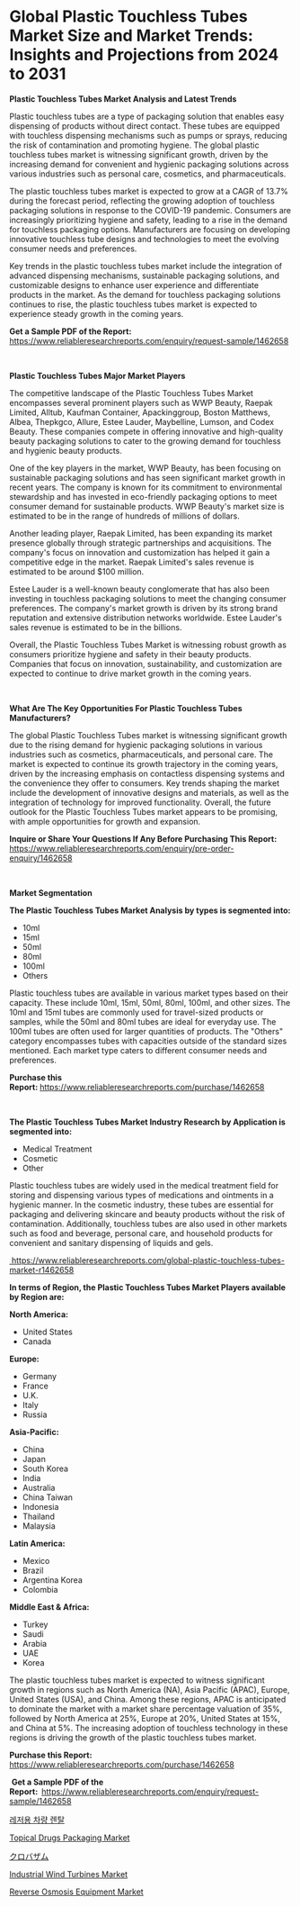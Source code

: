 <p><h1>Global Plastic Touchless Tubes Market Size and Market Trends: Insights and Projections from 2024 to 2031</h1></p><p><strong>Plastic Touchless Tubes Market Analysis and Latest Trends</strong></p>
<p><p>Plastic touchless tubes are a type of packaging solution that enables easy dispensing of products without direct contact. These tubes are equipped with touchless dispensing mechanisms such as pumps or sprays, reducing the risk of contamination and promoting hygiene. The global plastic touchless tubes market is witnessing significant growth, driven by the increasing demand for convenient and hygienic packaging solutions across various industries such as personal care, cosmetics, and pharmaceuticals.</p><p>The plastic touchless tubes market is expected to grow at a CAGR of 13.7% during the forecast period, reflecting the growing adoption of touchless packaging solutions in response to the COVID-19 pandemic. Consumers are increasingly prioritizing hygiene and safety, leading to a rise in the demand for touchless packaging options. Manufacturers are focusing on developing innovative touchless tube designs and technologies to meet the evolving consumer needs and preferences.</p><p>Key trends in the plastic touchless tubes market include the integration of advanced dispensing mechanisms, sustainable packaging solutions, and customizable designs to enhance user experience and differentiate products in the market. As the demand for touchless packaging solutions continues to rise, the plastic touchless tubes market is expected to experience steady growth in the coming years.</p></p>
<p><strong>Get a Sample PDF of the Report:&nbsp;</strong> <a href="https://www.reliableresearchreports.com/enquiry/request-sample/1462658">https://www.reliableresearchreports.com/enquiry/request-sample/1462658</a></p>
<p>&nbsp;</p>
<p><strong>Plastic Touchless Tubes Major Market Players</strong></p>
<p><p>The competitive landscape of the Plastic Touchless Tubes Market encompasses several prominent players such as WWP Beauty, Raepak Limited, Alltub, Kaufman Container, Apackinggroup, Boston Matthews, Albea, Thepkgco, Allure, Estee Lauder, Maybelline, Lumson, and Codex Beauty. These companies compete in offering innovative and high-quality beauty packaging solutions to cater to the growing demand for touchless and hygienic beauty products.</p><p>One of the key players in the market, WWP Beauty, has been focusing on sustainable packaging solutions and has seen significant market growth in recent years. The company is known for its commitment to environmental stewardship and has invested in eco-friendly packaging options to meet consumer demand for sustainable products. WWP Beauty's market size is estimated to be in the range of hundreds of millions of dollars.</p><p>Another leading player, Raepak Limited, has been expanding its market presence globally through strategic partnerships and acquisitions. The company's focus on innovation and customization has helped it gain a competitive edge in the market. Raepak Limited's sales revenue is estimated to be around $100 million.</p><p>Estee Lauder is a well-known beauty conglomerate that has also been investing in touchless packaging solutions to meet the changing consumer preferences. The company's market growth is driven by its strong brand reputation and extensive distribution networks worldwide. Estee Lauder's sales revenue is estimated to be in the billions.</p><p>Overall, the Plastic Touchless Tubes Market is witnessing robust growth as consumers prioritize hygiene and safety in their beauty products. Companies that focus on innovation, sustainability, and customization are expected to continue to drive market growth in the coming years.</p></p>
<p>&nbsp;</p>
<p><strong>What Are The Key Opportunities For Plastic Touchless Tubes Manufacturers?</strong></p>
<p><p>The global Plastic Touchless Tubes market is witnessing significant growth due to the rising demand for hygienic packaging solutions in various industries such as cosmetics, pharmaceuticals, and personal care. The market is expected to continue its growth trajectory in the coming years, driven by the increasing emphasis on contactless dispensing systems and the convenience they offer to consumers. Key trends shaping the market include the development of innovative designs and materials, as well as the integration of technology for improved functionality. Overall, the future outlook for the Plastic Touchless Tubes market appears to be promising, with ample opportunities for growth and expansion.</p></p>
<p><strong>Inquire or Share Your Questions If Any Before Purchasing This Report:</strong> <a href="https://www.reliableresearchreports.com/enquiry/pre-order-enquiry/1462658">https://www.reliableresearchreports.com/enquiry/pre-order-enquiry/1462658</a></p>
<p>&nbsp;</p>
<p><strong>Market Segmentation</strong></p>
<p><strong>The Plastic Touchless Tubes Market Analysis by types is segmented into:</strong></p>
<p><ul><li>10ml</li><li>15ml</li><li>50ml</li><li>80ml</li><li>100ml</li><li>Others</li></ul></p>
<p><p>Plastic touchless tubes are available in various market types based on their capacity. These include 10ml, 15ml, 50ml, 80ml, 100ml, and other sizes. The 10ml and 15ml tubes are commonly used for travel-sized products or samples, while the 50ml and 80ml tubes are ideal for everyday use. The 100ml tubes are often used for larger quantities of products. The "Others" category encompasses tubes with capacities outside of the standard sizes mentioned. Each market type caters to different consumer needs and preferences.</p></p>
<p><strong>Purchase this Report:&nbsp;</strong><a href="https://www.reliableresearchreports.com/purchase/1462658">https://www.reliableresearchreports.com/purchase/1462658</a></p>
<p>&nbsp;</p>
<p><strong>The Plastic Touchless Tubes Market Industry Research by Application is segmented into:</strong></p>
<p><ul><li>Medical Treatment</li><li>Cosmetic</li><li>Other</li></ul></p>
<p><p>Plastic touchless tubes are widely used in the medical treatment field for storing and dispensing various types of medications and ointments in a hygienic manner. In the cosmetic industry, these tubes are essential for packaging and delivering skincare and beauty products without the risk of contamination. Additionally, touchless tubes are also used in other markets such as food and beverage, personal care, and household products for convenient and sanitary dispensing of liquids and gels.</p></p>
<p><a href="https://www.reliableresearchreports.com/global-plastic-touchless-tubes-market-r1462658">&nbsp;https://www.reliableresearchreports.com/global-plastic-touchless-tubes-market-r1462658</a></p>
<p><strong>In terms of Region, the Plastic Touchless Tubes Market Players available by Region are:</strong></p>
<p>
    <p> <strong> North America: </strong>
        <ul>
            <li>United States</li>
            <li>Canada</li>
        </ul>
        </p> 
    <p> <strong> Europe: </strong>
        <ul>
            <li>Germany</li>
            <li>France</li>
            <li>U.K.</li>
            <li>Italy</li>
            <li>Russia</li>
        </ul>
        </p> 
    <p> <strong> Asia-Pacific: </strong>
        <ul>
            <li>China</li>
            <li>Japan</li>
            <li>South Korea</li>
            <li>India</li>
            <li>Australia</li>
            <li>China Taiwan</li>
            <li>Indonesia</li>
            <li>Thailand</li>
            <li>Malaysia</li>
        </ul>
        </p> 
    <p> <strong> Latin America: </strong>
        <ul>
            <li>Mexico</li>
            <li>Brazil</li>
            <li>Argentina Korea</li>
            <li>Colombia</li>
        </ul>
        </p> 
    <p> <strong> Middle East & Africa: </strong>
        <ul>
            <li>Turkey</li>
            <li>Saudi</li>
            <li>Arabia</li>
            <li>UAE</li>
            <li>Korea</li>
        </ul>
    </p>
    </p>
<p><p>The plastic touchless tubes market is expected to witness significant growth in regions such as North America (NA), Asia Pacific (APAC), Europe, United States (USA), and China. Among these regions, APAC is anticipated to dominate the market with a market share percentage valuation of 35%, followed by North America at 25%, Europe at 20%, United States at 15%, and China at 5%. The increasing adoption of touchless technology in these regions is driving the growth of the plastic touchless tubes market.</p></p>
<p><strong>Purchase this Report: </strong><a href="https://www.reliableresearchreports.com/purchase/1462658">https://www.reliableresearchreports.com/purchase/1462658</a></p>
<p>&nbsp;<strong>Get a Sample PDF of the Report:&nbsp;&nbsp;</strong><a href="https://www.reliableresearchreports.com/enquiry/request-sample/1462658">https://www.reliableresearchreports.com/enquiry/request-sample/1462658</a></p>
<p><strong></strong></p>
<p><p><a href="https://medium.com/@luffiazaza/%EB%A0%88%ED%81%AC%EB%A6%AC%EC%97%90%EC%9D%B4%EC%85%98-%EC%B0%A8%EB%9F%89-%EB%8C%80%EC%97%AC-%EC%8B%9C%EC%9E%A5%EC%9D%80-%EC%8B%9C%EC%9E%A5-%EC%A0%90%EC%9C%A0%EC%9C%A8-%EA%B7%9C%EB%AA%A8-%EB%B0%8F-2031%EB%85%84%EA%B9%8C%EC%A7%80%EC%9D%98-%EC%98%88%EC%B8%A1%EB%90%9C-%EC%98%88%EC%B8%A1%EC%97%90-%EC%B4%88%EC%A0%90%EC%9D%84-%EB%A7%9E%EC%B6%A5%EB%8B%88%EB%8B%A4-7c712e4daefb">레저용 차량 렌탈</a></p><p><a href="https://github.com/MyrticeDare2023/Market-Research-Report-List-1/blob/main/topical-drugs-packaging-market.md">Topical Drugs Packaging Market</a></p><p><a href="https://github.com/RodHoppe07/Market-Research-Report-List-1/blob/main/239492257907.md">クロバザム</a></p><p><a href="https://www.linkedin.com/pulse/industrial-wind-turbines-market-trends-analysis-forecasted-period-pqtze">Industrial Wind Turbines Market</a></p><p><a href="https://www.linkedin.com/pulse/reverse-osmosis-equipment-market-analysis-sze-forecasted-period-qjrfe">Reverse Osmosis Equipment Market</a></p></p>